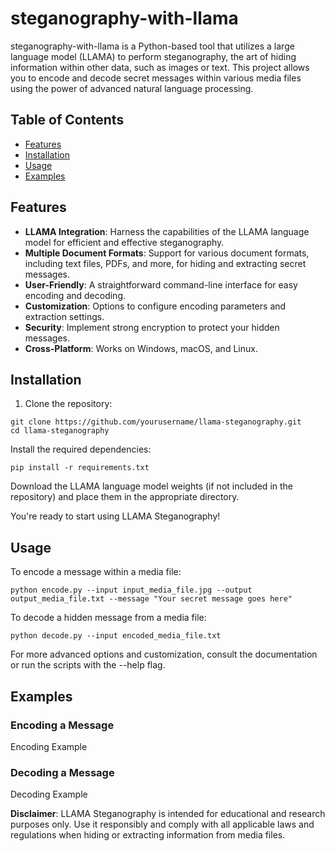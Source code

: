 # steganography-with-llama

steganography-with-llama is a Python-based tool that utilizes a large language model (LLAMA) to perform steganography, the art of hiding information within other data, such as images or text. This project allows you to encode and decode secret messages within various media files using the power of advanced natural language processing.

## Table of Contents

- [Features](#features)
- [Installation](#installation)
- [Usage](#usage)
- [Examples](#examples)

## Features

- **LLAMA Integration**: Harness the capabilities of the LLAMA language model for efficient and effective steganography.
- **Multiple Document Formats**: Support for various document formats, including text files, PDFs, and more, for hiding and extracting secret messages.
- **User-Friendly**: A straightforward command-line interface for easy encoding and decoding.
- **Customization**: Options to configure encoding parameters and extraction settings.
- **Security**: Implement strong encryption to protect your hidden messages.
- **Cross-Platform**: Works on Windows, macOS, and Linux.

## Installation

1. Clone the repository:

```shell
git clone https://github.com/yourusername/llama-steganography.git
cd llama-steganography
```

Install the required dependencies:
```shell
pip install -r requirements.txt
```

Download the LLAMA language model weights (if not included in the repository) and place them in the appropriate directory.

You're ready to start using LLAMA Steganography!

## Usage

To encode a message within a media file:

```shell
python encode.py --input input_media_file.jpg --output output_media_file.txt --message "Your secret message goes here"
```

To decode a hidden message from a media file:

```shell
python decode.py --input encoded_media_file.txt
```

For more advanced options and customization, consult the documentation or run the scripts with the --help flag.

## Examples
### Encoding a Message
Encoding Example

### Decoding a Message
Decoding Example

**Disclaimer**: LLAMA Steganography is intended for educational and research purposes only. Use it responsibly and comply with all applicable laws and regulations when hiding or extracting information from media files.
